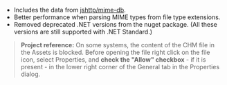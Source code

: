 ﻿- Includes the data from [jshttp/mime-db](https://github.com/jshttp/mime-db).
- Better performance when parsing MIME types from file type extensions.
- Removed deprecated .NET versions from the nuget package. (All these versions are still supported with .NET Standard.)

>**Project reference:** On some systems, the content of the CHM file in the Assets is blocked. Before opening the file right click on the file icon, select Properties, and **check the "Allow" checkbox** - if it is present - in the lower right corner of the General tab in the Properties dialog.